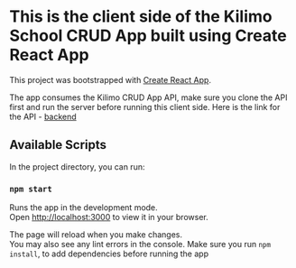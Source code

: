 # This is the client side of the Kilimo School CRUD App built using Create React App

This project was bootstrapped with [Create React App](https://github.com/facebook/create-react-app).

The app consumes the Kilimo CRUD App API, make sure you clone the API first and run the server before 
running this client side. Here is the link for the API - [backend](https://github.com/JamesKibathi/Kilimo-CRUD---Fintech-Interview)

## Available Scripts

In the project directory, you can run:

### `npm start`

Runs the app in the development mode.\
Open [http://localhost:3000](http://localhost:3000) to view it in your browser.

The page will reload when you make changes.\
You may also see any lint errors in the console.
Make sure you run `npm install`, to add dependencies before running the app 


